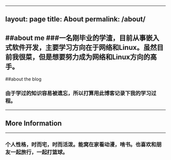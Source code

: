 ---
layout: page
title: About
permalink: /about/
----

##about me 
###一名刚毕业的学渣，目前从事嵌入式软件开发，主要学习方向在于网络和Linux。虽然目前我很菜，但是想要努力成为网络和Linux方向的高手。
----

##about the blog
### 由于学过的知识容易被遗忘，所以打算用此博客记录下我的学习过程。
----
## More Information
-----
### 个人性格，时而宅，时而活泼。能窝在家看动漫，啃书。也喜欢和朋友一起旅行，一起打篮球。

